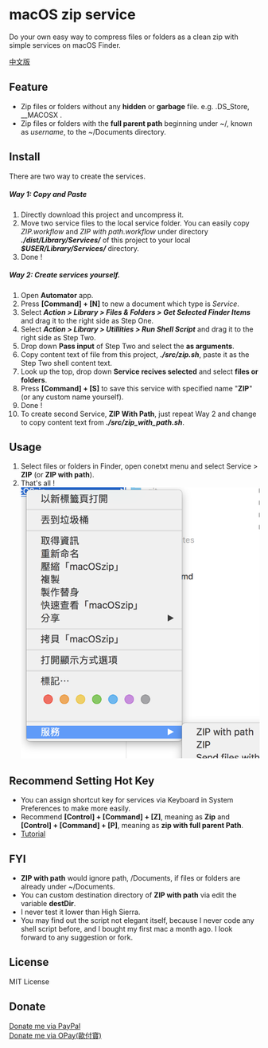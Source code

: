 # macOS zip service

Do your own easy way to compress files or folders as a clean zip with simple services on macOS Finder.

[中文版](https://github.com/pilisir/macOSzip/wiki/%E4%B8%AD%E6%96%87%E7%89%88-README)

## Feature
* Zip files or folders without any **hidden** or **garbage** file.
e.g. .DS_Store, __MACOSX . 
* Zip files or folders with the **full parent path** beginning under ~/, known as *username*, to the ~/Documents directory.
## Install
There are two way to create the services.
##### Way 1: Copy and Paste
1. Directly download this project and uncompress it.
2. Move two service files to the local service folder. You can easily copy *ZIP.workflow* and *ZIP with path.workflow* under directory __*./dist/Library/Services/*__ of this project to your local __*$USER/Library/Services/*__ directory.
3. Done !
##### Way 2: Create services yourself.
1. Open **Automator** app.
2. Press **[Command] + [N]** to new a document which type is *Service*.
3. Select __*Action > Library > Files & Folders > Get Selected Finder Items*__ and drag it to the right side as Step One.
4. Select __*Action > Library > Utillities > Run Shell Script*__ and drag it to the right side as Step Two.
5. Drop down **Pass input** of Step Two and select the **as arguments**.
6. Copy content text of file from this project, __*./src/zip.sh*__, paste it as the Step Two shell content text.
7. Look up the top, drop down **Service recives selected** and select **files or folders**.
8. Press **[Command] + [S]** to save this service with specified name "**ZIP**" (or any custom name yourself). 
9. Done !
10. To create second Service, **ZIP With Path**, just repeat Way 2 and change to copy content text from __*./src/zip_with_path.sh*__.

## Usage
1. Select files or folders in Finder, open conetxt menu and select Service > **ZIP** (or **ZIP with path**).
2. That's all !
![context menu](https://github.com/pilisir/macOSzip/blob/master/doc/image/contextmenu.png)

## Recommend Setting Hot Key
* You can assign shortcut key for services via Keyboard in System Preferences to make more easily.
* Recommend **[Control] + [Command] + [Z]**, meaning as **Zip** and **[Control] + [Command] + [P]**, meaning as **zip with full parent Path**.
* [Tutorial](https://apple.stackexchange.com/questions/43998/how-do-i-assign-a-keyboard-shortcut-to-a-service-in-os-x)

## FYI
* **ZIP with path** would ignore path, /Documents, if files or folders are already under ~/Documents.
* You can custom destination directory of **ZIP with path** via edit the variable **destDir**.
* I never test it lower than High Sierra.
* You may find out the script not elegant itself, because I never code any shell script before, and I bought my first mac a month ago. I look forward to any suggestion or fork.

## License
MIT License

## Donate
[Donate me via PayPal](https://www.paypal.me/pilisir/0.99usd)\
[Donate me via OPay(歐付寶)](https://p.opay.tw/unUun)
